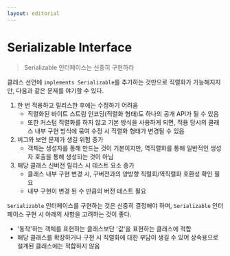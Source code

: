 ```yaml
---
layout: editorial
---
```


# Serializable Interface

> Serializable 인터페이스는 신중히 구현하라

클래스 선언에 `implements Serializable`를 추가하는 것만으로 직렬화가 가능해지지만, 다음과 같은 문제를 야기할 수 있다.

1. 한 번 적용하고 릴리스한 후에는 수정하기 어려움
    - 직렬화된 바이트 스트림 인코딩(직렬화 형태)도 하나의 공개 API가 될 수 있음
    - 또한 커스텀 직렬화를 하지 않고 기본 방식을 사용하게 되면, 적용 당시의 클래스 내부 구현 방식에 묶여 수정 시 직렬화 형태가 변경될 수 있음
2. 버그와 보안 문제가 생길 위험 증가
    - 객체는 생성자를 통해 만드는 것이 기본이지만, 역직렬화를 통해 일반적인 생성자 호출을 통해 생성되는 것이 아님
3. 해당 클래스 신버전 릴리스 시 테스트 요소 증가
    - 클래스 내부 구현 변경 시, 구버전과의 양방향 직렬회/역직렬화 호환성 확인 필요
    - 내부 구현이 변경 된 수 만큼의 버전 테스트 필요

`Serializable` 인터페이스를 구현하는 것은 신중히 결정해야 하며, `Serializable` 인터페이스 구현 시 아래의 사항을 고려하는 것이 좋다.

- '동작'하는 객체를 표현하는 클래스보단 '값'을 표현하는 클래스에 적합
- 해당 클래스를 확장하거나 구현 시 직렬화에 대한 부담이 생길 수 있어 상속용으로 설계된 클래스에는 적합하지 않음
